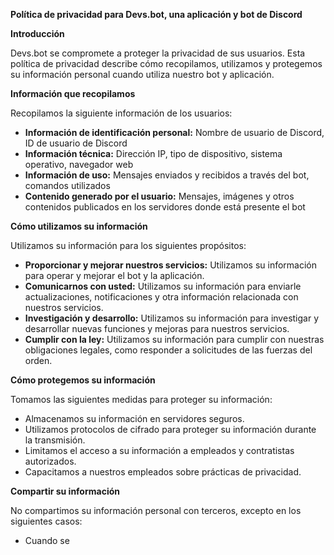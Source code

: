 **Política de privacidad para Devs.bot, una aplicación y bot de Discord**

**Introducción**

Devs.bot se compromete a proteger la privacidad de sus usuarios. Esta política de privacidad describe cómo recopilamos, utilizamos y protegemos su información personal cuando utiliza nuestro bot y aplicación.

**Información que recopilamos**

Recopilamos la siguiente información de los usuarios:

* **Información de identificación personal:** Nombre de usuario de Discord, ID de usuario de Discord
* **Información técnica:** Dirección IP, tipo de dispositivo, sistema operativo, navegador web
* **Información de uso:** Mensajes enviados y recibidos a través del bot, comandos utilizados
* **Contenido generado por el usuario:** Mensajes, imágenes y otros contenidos publicados en los servidores donde está presente el bot

**Cómo utilizamos su información**

Utilizamos su información para los siguientes propósitos:

* **Proporcionar y mejorar nuestros servicios:** Utilizamos su información para operar y mejorar el bot y la aplicación.
* **Comunicarnos con usted:** Utilizamos su información para enviarle actualizaciones, notificaciones y otra información relacionada con nuestros servicios.
* **Investigación y desarrollo:** Utilizamos su información para investigar y desarrollar nuevas funciones y mejoras para nuestros servicios.
* **Cumplir con la ley:** Utilizamos su información para cumplir con nuestras obligaciones legales, como responder a solicitudes de las fuerzas del orden.

**Cómo protegemos su información**

Tomamos las siguientes medidas para proteger su información:

* Almacenamos su información en servidores seguros.
* Utilizamos protocolos de cifrado para proteger su información durante la transmisión.
* Limitamos el acceso a su información a empleados y contratistas autorizados.
* Capacitamos a nuestros empleados sobre prácticas de privacidad.

**Compartir su información**

No compartimos su información personal con terceros, excepto en los siguientes casos:

* Cuando se

